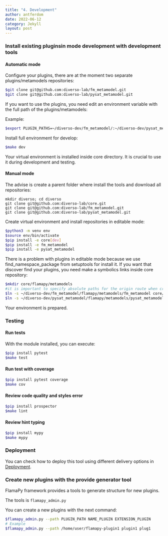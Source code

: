 ```yaml
---
title: "4. Development"
author: antferdom
date: 2022-06-12
category: Jekyll
layout: post
---
```


### Install existing pluginsin mode development with development tools

#### Automatic mode

Configure your plugins, there are at the moment two separate plugins/metamodels repositories:

```bash
$git clone git@github.com:diverso-lab/fm_metamodel.git
$git clone git@github.com:diverso-lab/pysat_metamodel.git
```

If you want to use the plugins, you need edit an environment variable with the full path of the plugins/metamodels:

Example:

```bash
$export PLUGIN_PATHS=~/diverso-dev/fm_metamodel/:~/diverso-dev/pysat_metamodel/
```

Install full environment for develop:

```bash
$make dev
```

Your virtual environment is installed inside core directory. It is crucial to use it during development and testing.


#### Manual mode

The advise is create a parent folder where install the tools and download all repositories:

```
mkdir diverso; cd diverso
git clone git@github.com:diverso-lab/core.git
git clone git@github.com:diverso-lab/fm_metamodel.git
git clone git@github.com:diverso-lab/pysat_metamodel.git
```

Create virtual environment and install repositories in editable mode:

```bash
$python3 -m venv env
$source env/bin/activate
$pip install -e core[dev]
$pip install -e fm_metamodel
$pip install -e pysat_metamodel
```

There is a problem with plugins in editable mode because we use find_namespace_package from setuptools for install it.
If you want that discover find your plugins, you need make a symbolics links inside core repository:

```bash
$mkdir core/flamapy/metamodels
#it is important to specify absolute paths for the origin route when creating symbolic links
$ln -s ~/diverso-dev/fm_metamodel/flamapy/metamodels/fm_metamodel core/flamapy/metamodels/fm_metamodel
$ln -s ~/diverso-dev/pysat_metamodel/flamapy/metamodels/pysat_metamodel core/flamapy/metamodels/pysat_metamodel
```

Your environment is prepared.

### Testing
#### Run tests

With the module installed, you can execute:

```bash
$pip install pytest
$make test
```

#### Run test with coverage

```bash
$pip install pytest coverage
$make cov
```


#### Review code quality and styles error

```bash
$pip install prospector
$make lint
```


#### Review hint typing

```bash
$pip install mypy
$make mypy
```

### Deployment
You can check how to deploy this tool using different delivery options in [Deployment](https://flamapy.github.io/docs/jekyll/2022-06-12-6-deployment.html).

### Create new plugins with the provide generator tool

FlamaPy framework provides a tools to generate structure for new plugins.

The tools is `flamapy_admin.py`

You can create a new plugins with the next command:

```bash
$flamapy_admin.py --path PLUGIN_PATH NAME_PLUGIN EXTENSION_PLUGIN
# Example
$flamapy_admin.py --path /home/user/flamapy-plugin1 plugin1 plug1
```